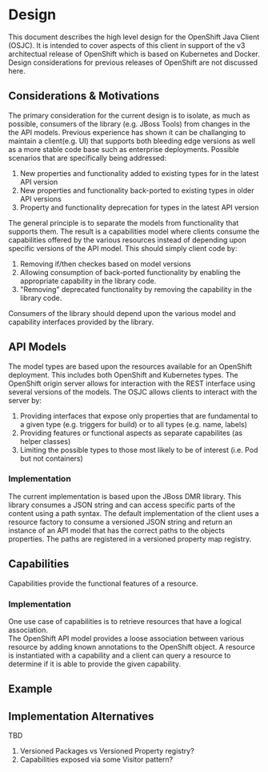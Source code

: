 Design
======

This document describes the high level design for the OpenShift Java 
Client (OSJC).  It is intended to cover aspects of this client
in support of the v3 architectual release of OpenShift which is based on
Kubernetes and Docker.  Design considerations for previous releases of OpenShift
are not discussed here.

Considerations & Motivations
----------------------------

The primary consideration for the current design is to isolate, as much as possible,
consumers of the library (e.g. JBoss Tools) from changes in the the API models.  Previous
experience has shown it can be challanging to maintain a client(e.g. UI) that supports both 
bleeding edge versions as well as a more stable code base such as enterprise deployments.
Possible scenarios that are specifically being addressed:

1. New properties and functionality added to existing types for in the latest API version
1. New properties and functionality back-ported to existing types in older API versions
1. Property and functionality deprecation for types in the latest API version

The general principle is to separate the models from functionality that supports them.
The result is a capabilities model where clients consume the capabilities offered
by the various resources instead of depending upon specific versions of the API model.
This should simply client code by:

1. Removing if/then checkes based on model versions
1. Allowing consumption of back-ported functionality by enabling the appropriate
capability in the library code.
1. "Removing" deprecated functionality by removing the capability in the library code.

Consumers of the library should depend upon the various model and capability interfaces
provided by the library.

API Models
----------
The model types are based upon the resources available for an OpenShift deployment.
This includes both OpenShift and Kubernetes types.  The OpenShift origin server allows
for interaction with the REST interface using several versions of the models. The OSJC
allows clients to interact with the server by:

1. Providing interfaces that expose only properties that are fundamental to a given type
(e.g. triggers for build) or to all types (e.g. name, labels)
1. Providing features or functional aspects as separate capabilites (as helper classes)
1. Limiting the possible types to those most likely to be of interest (i.e. Pod but not containers)

### Implementation
The current implementation is based upon the JBoss DMR library.  This library consumes a 
JSON string and can access specific parts of the content using a path syntax.  The default
implementation of the client uses a resource factory to consume a versioned JSON string and return an
instance of an API model that has the correct paths to the objects properties.  The paths are
registered in a versioned property map registry.

Capabilities
------------
Capabilities provide the functional features of a resource.  

### Implementation
One use case of capabilities is to retrieve resources that have a logical association.  
The OpenShift API model provides a loose association between various resource by adding known annotations to the OpenShift object.  A
resource is instantiated with a capability and a client can query a resource to determine
if it is able to provide the given capability.

Example
-------

Implementation Alternatives
------------
TBD
1. Versioned Packages vs Versioned Property registry?
1. Capabilities exposed via some Visitor pattern?
